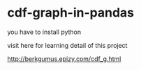 # cdf-graph-in-pandas

you have to install python

visit here for learning detail of this project

http://berkgumus.epizy.com/cdf_g.html
